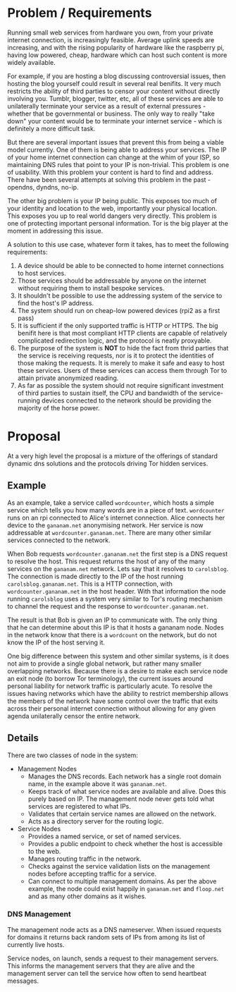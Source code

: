 # Problem / Requirements

Running small web services from hardware you own, from your private internet connection, is increasingly feasible. Average uplink speeds are increasing, and with the rising popularity of hardware like the raspberry pi, having low powered, cheap, hardware which can host such content is more widely available.

For example, if you are hosting a blog discussing controversial issues, then hosting the blog yourself could result in several real benifits. It very much restricts the ability of third parties to censor your content without directly involving you. Tumblr, blogger, twitter, etc, all of these services are able to unilaterally terminate your service as a result of external pressures - whether that be governmental or business. The only way to really "take down" your content would be to terminate your internet service - which is definitely a more difficult task.

But there are several important issues that prevent this from being a viable model currently. One of them is being able to address your services. The IP of your home internet connection can change at the whim of your ISP, so maintaining DNS rules that point to your IP is non-trivial. This problem is one of usability. With this problem your content is hard to find and address. There have been several attempts at solving this problem in the past - opendns, dyndns, no-ip.

The other big problem is your IP being public. This exposes too much of your identity and location to the web, importantly your physical location. This exposes you up to real world dangers very directly. This problem is one of protecting important personal information. Tor is the big player at the moment in addressing this issue.

A solution to this use case, whatever form it takes, has to meet the following requirements:

1. A device should be able to be connected to home internet connections to host services.
2. Those services should be addressable by anyone on the internet without requiring them to install bespoke services.
3. It shouldn't be possible to use the addressing system of the service to find the host's IP address.
4. The system should run on cheap-low powered devices (rpi2 as a first pass)
5. It is sufficient if the only supported traffic is HTTP or HTTPS. The big benifit here is that most compliant HTTP clients are capable of relatively complicated redirection logic, and the protocol is neatly proxyable.
6. The purpose of the system is **NOT** to hide the fact from thrid parties that the service is receiving requests, nor is it to protect the identities of those making the requests. It is merely to make it safe and easy to host these services. Users of these services can access them through Tor to attain private anonymized reading.
7. As far as possible the system should not require significant investment of third parties to sustain itself, the CPU and bandwidth of the service-running devices connected to the network should be providing the majority of the horse power.

# Proposal

At a very high level the proposal is a mixture of the offerings of standard dynamic dns solutions and the protocols driving Tor hidden services.

## Example

As an example, take a service called `wordcounter`, which hosts a simple service which tells you how many words are in a piece of text. `wordcounter` runs on an rpi connected to Alice's internet connection. Alice connects her device to the `gananam.net` anonymising network. Her service is now addressable at `wordcounter.gananam.net`. There are many other similar services connected to the network.

When Bob requests `wordcounter.gananam.net` the first step is a DNS request to resolve the host. This request returns the host of any of the many services on the `gananam.net` network. Lets say that it resolves to `carolsblog`. The connection is made directly to the IP of the host running `carolsblog.gananam.net`. This is a HTTP connection, with `wordcounter.gananam.net` in the host header. With that information the node running `carolsblog` uses a system very similar to Tor's routing mechanism to channel the request and the response to `wordcounter.gananam.net`.

The result is that Bob is given an IP to communicate with. The only thing that he can determine about this IP is that it hosts a gananam node. Nodes in the network know that there is a `wordcount` on the network, but do not know the IP of the host serving it. 

One big difference between this system and other similar systems, is it does not aim to provide a single global network, but rather many smaller overlapping networks. Because there is a desire to make each service node an exit node (to borrow Tor terminology), the current issues around personal liability for network traffic is particularly acute. To resolve the issues having networks which have the ability to restrict membership allows the members of the network have some control over the traffic that exits across their personal internet connection without allowing for any given agenda unilaterally censor the entire network.

## Details

There are two classes of node in the system:
* Management Nodes
  * Manages the DNS records. Each network has a single root domain name, in the example above it was `gananam.net`.
  * Keeps track of what service nodes are available and alive. Does this purely based on IP. The management node never gets told what services are registered to what IPs.
  * Validates that certain service names are allowed on the network.
  * Acts as a directory server for the routing logic.
* Service Nodes
  * Provides a named service, or set of named services.
  * Provides a public endpoint to check whether the host is accessible to the web.
  * Manages routing traffic in the network.
  * Checks against the service validation lists on the management nodes before accepting traffic for a service.
  * Can connect to multiple management domains. As per the above example, the node could exist happily in `gananam.net` and `floop.net` and as many other domains as it wishes.

### DNS Management

The management node acts as a DNS nameserver. When issued requests for domains it returns back random sets of IPs from among its list of currently live hosts.

Service nodes, on launch, sends a request to their management servers. This informs the management servers that they are alive and the management server can tell the service how often to send heartbeat messages.
